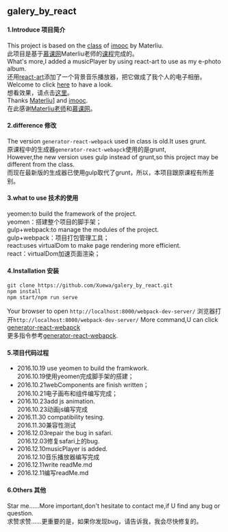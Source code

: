 ## galery_by_react
#### 1.Introduce 项目简介 
This project is based on the [class](http://www.imooc.com/qa/507/t/1?page=1) of [imooc](http://www.imooc.com/) by Materliu.<br/>
 此项目是基于[慕课网](http://www.imooc.com/)Materliu老师的[课程](http://www.imooc.com/qa/507/t/1?page=1)完成的。<br/>
 What's more,I added a musicPlayer by using react-art to use as my e-photo album.<br/>
 还用[react-art](https://github.com/reactjs/react-art)添加了一个背景音乐播放器，把它做成了我个人的电子相册。<br/>
 Welcome to click [here](http://galeryphotos.duapp.com/) to have a look.<br/>
 想看效果，请点击[这里](http://galeryphotos.duapp.com/)。<br/>
 Thanks [Materliu](https://github.com/materliu)] and  [imooc](http://www.imooc.com/).<br/>
 在此感谢[Materliu老师](https://github.com/materliu)和[慕课网](http://www.imooc.com/)。
 #### 2.difference 修改
 The version ```generator-react-webpack``` used in class is old.It uses grunt.<br/>
 原课程中的生成器```generator-react-webapck```使用的是grunt,<br/>
 However,the new version uses gulp instead of grunt,so this project may be different from the class.<br/>
 而现在最新版的生成器已使用gulp取代了grunt，所以，本项目跟原课程有所差别。<br/>
 #### 3.what to use 技术的使用
 yeomen:to build the framework of the project.<br/>
 yeomen：搭建整个项目的脚手架；<br/>
 gulp+webpack:to manage the modules of the project.<br/>
 gulp+webpack：项目打包管理工具；<br/>
 react:uses virtualDom to make page rendering more efficient.<br/>
 react：virtualDom加速页面渲染；
 #### 4.Installation 安装
 ```
 git clone https://github.com/Xuewa/galery_by_react.git
 npm install
 npm start/npm run serve
 ```
 Your browser to open ```http://localhost:8000/webpack-dev-server/```
 浏览器打开```http://localhost:8000/webpack-dev-server/```
 More command,U can click [generator-react-webapck](https://github.com/react-webpack-generators/generator-react-webpack#readme)<br/>
 更多指令参考[generator-react-webapck](https://github.com/react-webpack-generators/generator-react-webpack#readme).
 #### 5.项目代码过程
 - 2016.10.19 use yeomen to build the framkwork.<br/>
   2016.10.19使用yeomen完成脚手架的搭建；<br/>
 - 2016.10.21webComponents are finish written；<br/>
   2016.10.21电子画布和组件编写完成；<br/>
 - 2016.10.23add js animation.<br/>
   2016.10.23动画js编写完成<br/>
 - 2016.11.30 compatibility tesing.<br/>
   2016.11.30兼容性测试<br/>
 - 2016.12.03repair the bug in safari.<br/>
   2016.12.03修复safari上的bug.<br/>
 - 2016.12.10musicPlayer is added.<br/>
   2016.12.10音乐播放器编写完成<br/>
 - 2016.12.11write readMe.md<br/>
 - 2016.12.11编写readMe.md
 
 #### 6.Others 其他
  Star me......More important,don't hesitate to contact me,if U find any bug or question.<br/>
  求赞求赞......更重要的是，如果你发现bug，请告诉我，我会尽快修复的。<br/>

 
